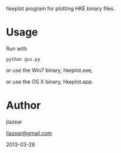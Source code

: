 hkeplot program for plotting HKE binary files.

Usage
=====

Run with

    python gui.py

or use the Win7 binary, hkeplot.exe,

or use the OS X binary, hkeplot.app.

Author
======

jlazear

jlazear@gmail.com

2013-03-28
